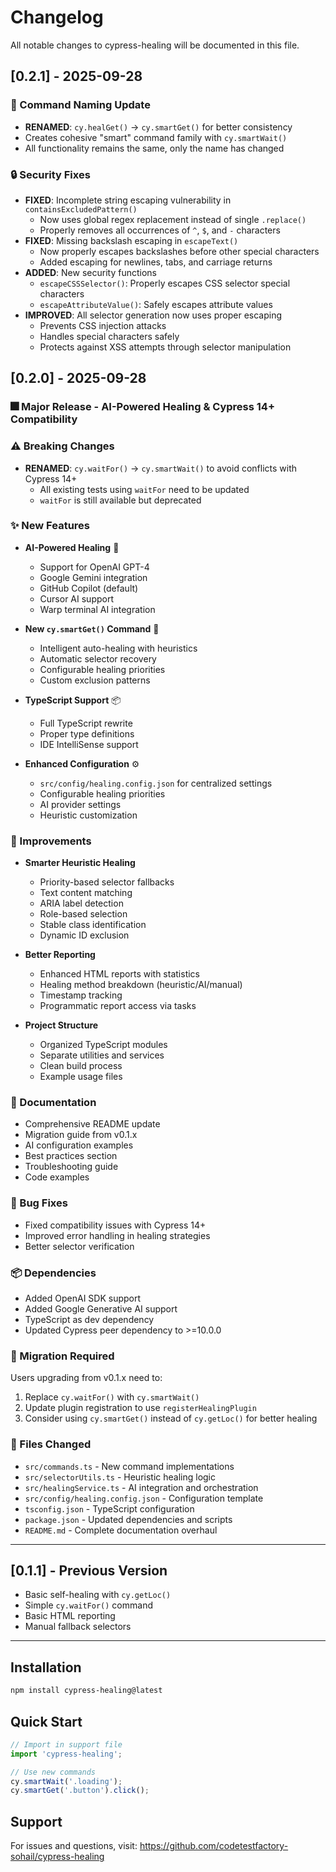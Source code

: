 # Changelog

All notable changes to cypress-healing will be documented in this file.

## [0.2.1] - 2025-09-28

### 🎉 Command Naming Update
- **RENAMED**: `cy.healGet()` → `cy.smartGet()` for better consistency
- Creates cohesive "smart" command family with `cy.smartWait()`
- All functionality remains the same, only the name has changed

### 🔒 Security Fixes
- **FIXED**: Incomplete string escaping vulnerability in `containsExcludedPattern()`
  - Now uses global regex replacement instead of single `.replace()`
  - Properly removes all occurrences of `^`, `$`, and `-` characters
- **FIXED**: Missing backslash escaping in `escapeText()`
  - Now properly escapes backslashes before other special characters
  - Added escaping for newlines, tabs, and carriage returns
- **ADDED**: New security functions
  - `escapeCSSSelector()`: Properly escapes CSS selector special characters
  - `escapeAttributeValue()`: Safely escapes attribute values
- **IMPROVED**: All selector generation now uses proper escaping
  - Prevents CSS injection attacks
  - Handles special characters safely
  - Protects against XSS attempts through selector manipulation

## [0.2.0] - 2025-09-28

### 🎆 Major Release - AI-Powered Healing & Cypress 14+ Compatibility

### ⚠️ Breaking Changes
- **RENAMED**: `cy.waitFor()` → `cy.smartWait()` to avoid conflicts with Cypress 14+
  - All existing tests using `waitFor` need to be updated
  - `waitFor` is still available but deprecated

### ✨ New Features
- **AI-Powered Healing** 🤖
  - Support for OpenAI GPT-4
  - Google Gemini integration
  - GitHub Copilot (default)
  - Cursor AI support
  - Warp terminal AI integration

- **New `cy.smartGet()` Command** 🎯
  - Intelligent auto-healing with heuristics
  - Automatic selector recovery
  - Configurable healing priorities
  - Custom exclusion patterns

- **TypeScript Support** 📦
  - Full TypeScript rewrite
  - Proper type definitions
  - IDE IntelliSense support

- **Enhanced Configuration** ⚙️
  - `src/config/healing.config.json` for centralized settings
  - Configurable healing priorities
  - AI provider settings
  - Heuristic customization

### 🔧 Improvements
- **Smarter Heuristic Healing**
  - Priority-based selector fallbacks
  - Text content matching
  - ARIA label detection
  - Role-based selection
  - Stable class identification
  - Dynamic ID exclusion

- **Better Reporting**
  - Enhanced HTML reports with statistics
  - Healing method breakdown (heuristic/AI/manual)
  - Timestamp tracking
  - Programmatic report access via tasks

- **Project Structure**
  - Organized TypeScript modules
  - Separate utilities and services
  - Clean build process
  - Example usage files

### 📝 Documentation
- Comprehensive README update
- Migration guide from v0.1.x
- AI configuration examples
- Best practices section
- Troubleshooting guide
- Code examples

### 🐛 Bug Fixes
- Fixed compatibility issues with Cypress 14+
- Improved error handling in healing strategies
- Better selector verification

### 📦 Dependencies
- Added OpenAI SDK support
- Added Google Generative AI support
- TypeScript as dev dependency
- Updated Cypress peer dependency to >=10.0.0

### 🔄 Migration Required
Users upgrading from v0.1.x need to:
1. Replace `cy.waitFor()` with `cy.smartWait()`
2. Update plugin registration to use `registerHealingPlugin`
3. Consider using `cy.smartGet()` instead of `cy.getLoc()` for better healing

### 📁 Files Changed
- `src/commands.ts` - New command implementations
- `src/selectorUtils.ts` - Heuristic healing logic
- `src/healingService.ts` - AI integration and orchestration
- `src/config/healing.config.json` - Configuration template
- `tsconfig.json` - TypeScript configuration
- `package.json` - Updated dependencies and scripts
- `README.md` - Complete documentation overhaul

---

## [0.1.1] - Previous Version
- Basic self-healing with `cy.getLoc()`
- Simple `cy.waitFor()` command
- Basic HTML reporting
- Manual fallback selectors

---

## Installation

```bash
npm install cypress-healing@latest
```

## Quick Start

```javascript
// Import in support file
import 'cypress-healing';

// Use new commands
cy.smartWait('.loading');
cy.smartGet('.button').click();
```

## Support

For issues and questions, visit: https://github.com/codetestfactory-sohail/cypress-healing